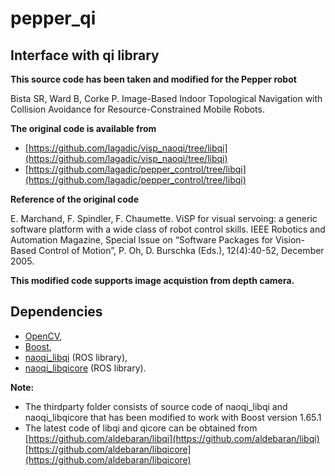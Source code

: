 # pepper_qi

## Interface with qi library

**This source code has been taken and modified for the Pepper robot**  
  
Bista SR, Ward B, Corke P. Image-Based Indoor Topological Navigation with Collision Avoidance for Resource-Constrained Mobile Robots.  

**The original code is available from**  
  
* [https://github.com/lagadic/visp_naoqi/tree/libqi](https://github.com/lagadic/visp_naoqi/tree/libqi)
* [https://github.com/lagadic/pepper_control/tree/libqi](https://github.com/lagadic/pepper_control/tree/libqi)  

**Reference of the original code**  
  
E. Marchand, F. Spindler, F. Chaumette. ViSP for visual servoing: a generic software platform with a wide class of robot control skills. IEEE Robotics and Automation Magazine, Special Issue on “Software Packages for Vision-Based Control of Motion”, P. Oh, D. Burschka (Eds.), 12(4):40-52, December 2005.
  
**This modified code supports image acquistion from depth camera.**

##  Dependencies
* [OpenCV](https://opencv.org/), 
* [Boost](https://www.boost.org/),  
* [naoqi_libqi](http://wiki.ros.org/naoqi_libqi) (ROS library),
* [naoqi_libqicore](http://wiki.ros.org/naoqi_libqicore)  (ROS library).

**Note:**  
  
  * The thirdparty folder consists of source code of naoqi_libqi and naoqi_libqicore that has been modified to work with Boost version 1.65.1
  * The latest code of libqi and qicore can be obtained from  
      [https://github.com/aldebaran/libqi](https://github.com/aldebaran/libqi)   
      [https://github.com/aldebaran/libqicore](https://github.com/aldebaran/libqicore)  


